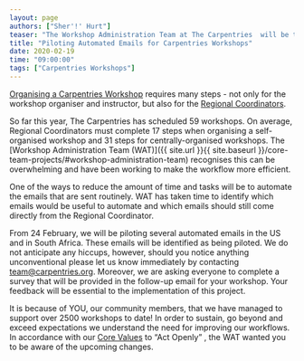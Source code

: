 ```yaml
---
layout: page
authors: ["Sher'!' Hurt"]
teaser: "The Workshop Administration Team at The Carpentries  will be testing a new workflow from February 24"
title: "Piloting Automated Emails for Carpentries Workshops"
date: 2020-02-19
time: "09:00:00"
tags: ["Carpentries Workshops"]
---
```


[Organising a Carpentries Workshop](https://carpentries.org/workshops/#workshop-organising) requires many steps - not only for the workshop organiser and instructor, but also for the [Regional Coordinators](https://carpentries.org/regionalcoordinators/). 

So far this year, The Carpentries has scheduled 59 workshops. On average, Regional Coordinators must complete 17 steps when organising a self-organised workshop and 31 steps for centrally-organised workshops. The [Workshop Administration Team (WAT)]({{ site.url }}{{ site.baseurl }}/core-team-projects/#workshop-administration-team) recognises this can be overwhelming and have been working to make the workflow more efficient. 

One of the ways to reduce the amount of time and tasks will be to automate the emails that are sent routinely. WAT has taken time to identify which emails would be useful to automate and which emails should still come directly from the Regional Coordinator. 

From 24 February, we will be piloting several automated emails in the US and in South Africa. These emails will be identified as being piloted. We do not anticipate any hiccups, however, should you notice anything unconventional please let us know immediately by contacting [team@carpentries.org](mailto:team@carpentries.org). Moreover, we are asking everyone to complete a survey that will be provided in the follow-up email for your workshop. Your feedback will be essential to the implementation of this project. 

It is because of YOU, our community members, that we have managed to support over 2500 workshops to date! In order to sustain, go beyond and exceed expectations we understand the need for improving our workflows. In accordance with our [Core Values](https://carpentries.org/values/) to “Act Openly” , the WAT wanted you to be aware of the upcoming changes.  
